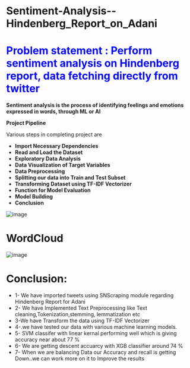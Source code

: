 # Sentiment-Analysis--Hindenberg_Report_on_Adani

# <span style = 'color:blue'> Problem statement : Perform sentiment analysis on Hindenberg report, data fetching directly from twitter</span>
**Sentiment analysis is the process of identifying feelings and emotions expressed in words, through ML or AI**

**Project Pipeline**

Various steps in completing project are

- **Import Necessary Dependencies**
- **Read and Load the Dataset**
- **Exploratory Data Analysis**
- **Data Visualization of Target Variables**
- **Data Preprocessing**
- **Splitting our data into Train and Test Subset**
- **Transforming Dataset using TF-IDF Vectorizer**
- **Function for Model Evaluation**
- **Model Building**
- **Conclusion**

![image](https://user-images.githubusercontent.com/113114746/217746251-e61c808e-db30-4e7a-941c-a7ed7ba467ea.png)

# WordCloud 
![image](https://user-images.githubusercontent.com/113114746/217825145-2cc50f5d-7516-44c6-b2dc-d11b0482e935.png)

# Conclusion:
- 1- We have imported  tweets using SNScraping module regarding Hindenberg Report for Adani
- 2- We have Implemented Text Preprocessing like Text cleaning,Tokenization,stemming, lemmatization etc
- 3-We have Transform the data using TF-IDF Vectorizer
- 4-.we have tested our data with various machine learning models.
- 5- SVM classifer with linear kernal performing well which is giving accuracy near about 77 % 
- 6- We are getting descent accuarcy with XGB classifier around 74 % 
- 7- When we are balancing Data our Accuracy and recall is getting Down..we can work more on it to Improve the results
